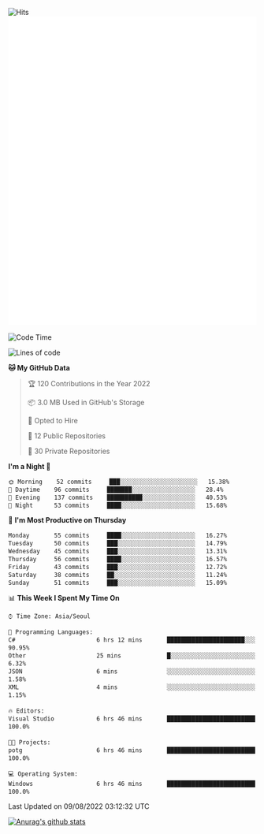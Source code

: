 ![Hits](https://hits.seeyoufarm.com/api/count/incr/badge.svg?url=https%3A%2F%2Fgithub.com%2Fkokose1234&count_bg=%2379C83D&title_bg=%23555555&icon=apple.svg&icon_color=%23E7E7E7&title=hits&edge_flat=false)
<br/>
![Metrics](https://github.com/kokose1234/kokose1234/blob/main/github-metrics.svg)

<!--START_SECTION:waka-->
![Code Time](http://img.shields.io/badge/Code%20Time-663%20hrs%2011%20mins-blue)

![Lines of code](https://img.shields.io/badge/From%20Hello%20World%20I%27ve%20Written-936%20Thousand%20lines%20of%20code-blue)

**🐱 My GitHub Data** 

> 🏆 120 Contributions in the Year 2022
 > 
> 📦 3.0 MB Used in GitHub's Storage 
 > 
> 💼 Opted to Hire
 > 
> 📜 12 Public Repositories 
 > 
> 🔑 30 Private Repositories  
 > 
**I'm a Night 🦉** 

```text
🌞 Morning    52 commits     ███░░░░░░░░░░░░░░░░░░░░░░   15.38% 
🌆 Daytime    96 commits     ███████░░░░░░░░░░░░░░░░░░   28.4% 
🌃 Evening    137 commits    ██████████░░░░░░░░░░░░░░░   40.53% 
🌙 Night      53 commits     ████░░░░░░░░░░░░░░░░░░░░░   15.68%

```
📅 **I'm Most Productive on Thursday** 

```text
Monday       55 commits     ████░░░░░░░░░░░░░░░░░░░░░   16.27% 
Tuesday      50 commits     ███░░░░░░░░░░░░░░░░░░░░░░   14.79% 
Wednesday    45 commits     ███░░░░░░░░░░░░░░░░░░░░░░   13.31% 
Thursday     56 commits     ████░░░░░░░░░░░░░░░░░░░░░   16.57% 
Friday       43 commits     ███░░░░░░░░░░░░░░░░░░░░░░   12.72% 
Saturday     38 commits     ██░░░░░░░░░░░░░░░░░░░░░░░   11.24% 
Sunday       51 commits     ███░░░░░░░░░░░░░░░░░░░░░░   15.09%

```


📊 **This Week I Spent My Time On** 

```text
⌚︎ Time Zone: Asia/Seoul

💬 Programming Languages: 
C#                       6 hrs 12 mins       ██████████████████████░░░   90.95% 
Other                    25 mins             █░░░░░░░░░░░░░░░░░░░░░░░░   6.32% 
JSON                     6 mins              ░░░░░░░░░░░░░░░░░░░░░░░░░   1.58% 
XML                      4 mins              ░░░░░░░░░░░░░░░░░░░░░░░░░   1.15%

🔥 Editors: 
Visual Studio            6 hrs 46 mins       █████████████████████████   100.0%

🐱‍💻 Projects: 
potg                     6 hrs 46 mins       █████████████████████████   100.0%

💻 Operating System: 
Windows                  6 hrs 46 mins       █████████████████████████   100.0%

```


 Last Updated on 09/08/2022 03:12:32 UTC
<!--END_SECTION:waka-->

[![Anurag's github stats](https://github-readme-stats.vercel.app/api?username=kokose1234&theme=dracula)](https://github.com/anuraghazra/github-readme-stats)



	

